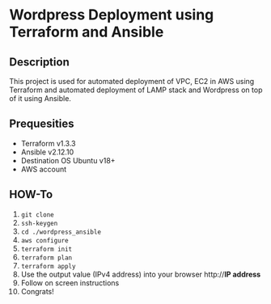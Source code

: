 # Wordpress Deployment using Terraform and Ansible

## Description

This project is used for automated deployment of VPC, EC2 in AWS using Terraform and automated deployment of LAMP stack and Wordpress on top of it using Ansible.

## Prequesities

* Terraform v1.3.3
* Ansible v2.12.10
* Destination OS Ubuntu v18+
* AWS account

## HOW-To

1. `git clone`
2. `ssh-keygen`
3. `cd ./wordpress_ansible`
4. `aws configure`
5. `terraform init`
6. `terraform plan`
7. `terraform apply`
8. Use the output value (IPv4 address) into your browser http://**IP address**
9. Follow on screen instructions
10. Congrats!